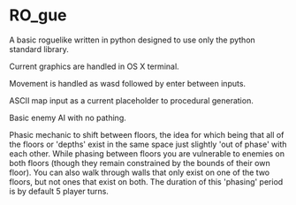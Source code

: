 # RO_gue

A basic roguelike written in python designed to use only the python standard library.

Current graphics are handled in OS X terminal.

Movement is handled as wasd followed by enter between inputs.

ASCII map input as a current placeholder to procedural generation.

Basic enemy AI with no pathing.

Phasic mechanic to shift between floors, the idea for which being that all of the floors or 'depths' exist in the same space just slightly 'out of phase' with each other. While phasing between floors you are vulnerable to enemies on both floors (though they remain constrained by the bounds of their own floor). You can also walk through walls that only exist on one of the two floors, but not ones that exist on both. The duration of this 'phasing' period is by default 5 player turns.